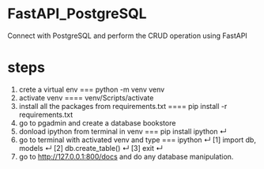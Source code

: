 # FastAPI_PostgreSQL
Connect with PostgreSQL and perform the CRUD operation using FastAPI

# steps
1. crete a virtual env === python -m venv venv
2. activate venv ==== venv/Scripts/activate
3. install all the packages from requirements.txt ==== pip install -r requirements.txt
4. go to pgadmin and create a database bookstore
5. donload ipython from terminal in venv === pip install ipython ↵
6. go to terminal with activated venv and type === ipython ↵
   [1] import db, models ↵
   [2] db.create_table() ↵
   [3] exit ↵
7. go to http://127.0.0.1:800/docs and do any database manipulation.

